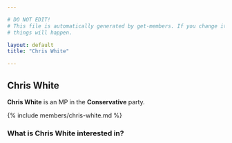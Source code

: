 ```yaml
---

# DO NOT EDIT!
# This file is automatically generated by get-members. If you change it, bad
# things will happen.

layout: default
title: "Chris White"

---
```


## Chris White

**Chris White** is an MP in the **Conservative** party.

{% include members/chris-white.md %}

### What is Chris White interested in?


